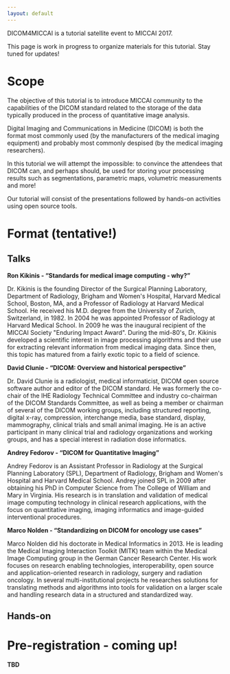 ```yaml
---
layout: default
---
```


DICOM4MICCAI is a tutorial satellite event to MICCAI 2017.

This page is work in progress to organize materials for this tutorial. Stay tuned for updates!

# [](#scope)Scope

The objective of this tutorial is to introduce MICCAI community to the capabilities of the DICOM standard related to the storage of the data typically produced in the process of quantitative image analysis.

Digital Imaging and Communications in Medicine (DICOM) is both the format most commonly used (by the manufacturers of the medical imaging equipment) and probably most commonly despised (by the medical imaging researchers).

In this tutorial we will attempt the impossible: to convince the attendees that DICOM can, and perhaps should, be used for storing your processing results such as segmentations, parametric maps, volumetric measurements and more!

Our tutorial will consist of the presentations followed by hands-on activities
using open source tools.

# [](#format)Format (tentative!)

## [](#talks)Talks

**Ron Kikinis - “Standards for medical image computing - why?”**

Dr. Kikinis is the founding Director of the Surgical Planning Laboratory, Department of Radiology, Brigham and Women's Hospital, Harvard Medical School, Boston, MA, and a Professor of Radiology at Harvard Medical School. He received his M.D. degree from the University of Zurich, Switzerland, in 1982. In 2004 he was appointed Professor of Radiology at Harvard Medical School. In 2009 he was the inaugural recipient of the MICCAI Society "Enduring Impact Award". During the mid-80's, Dr. Kikinis developed a scientific interest in image processing algorithms and their use for extracting relevant information from medical imaging data. Since then, this topic has matured from a fairly exotic topic to a field of science.

**David Clunie - “DICOM: Overview and historical perspective”**

Dr. David Clunie is a radiologist, medical informaticist, DICOM open source software author and editor of the DICOM standard. He was formerly the co-chair of the IHE Radiology Technical Committee and industry co-chairman of the DICOM Standards Committee, as well as being a member or chairman of several of the DICOM working groups, including structured reporting, digital x-ray, compression, interchange media, base standard, display, mammography, clinical trials and small animal imaging. He is an active participant in many clinical trial and radiology organizations and working groups, and has a special interest in radiation dose informatics.

**Andrey Fedorov - “DICOM for Quantitative Imaging”**

Andrey Fedorov is an Assistant Professor in Radiology at the Surgical Planning Laboratory (SPL), Department of Radiology, Brigham and Women's Hospital and Harvard Medical School. Andrey joined SPL in 2009 after obtaining his PhD in Computer Science from The College of William and Mary in Virginia. His research is in translation and validation of medical image computing technology in clinical research applications, with the focus on quantitative imaging, imaging informatics and image-guided interventional procedures.

**Marco Nolden - “Standardizing on DICOM for oncology use cases”**

Marco Nolden did his doctorate in Medical Informatics in 2013. He is leading the Medical Imaging Interaction Toolkit (MITK) team within the Medical Image Computing group in the German Cancer Research Center. His work focuses on research enabling technologies, interoperability, open source and application-oriented research in radiology, surgery and radiation oncology. In several multi-institutional projects he researches solutions for translating methods and algorithms into tools for validation on a larger scale and handling research data in a structured and standardized way.

## [](#handson)Hands-on

# [](#preregister)Pre-registration - coming up!

**TBD**
